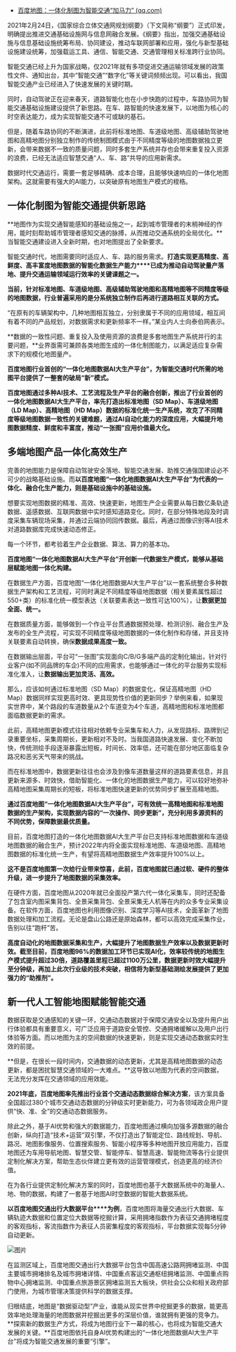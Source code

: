 - [百度地图：一体化制图为智能交通“加马力” (qq.com)](https://mp.weixin.qq.com/s/LhQ8q8zcXLJUxf6mUyb49A)

2021年2月24日，《国家综合立体交通网规划纲要》（下文简称“纲要”）正式印发，明确提出推进交通基础设施网与信息网融合发展。《纲要》指出，加强交通基础设施与信息基础设施统筹布局、协同建设，推动车联网部署和应用，强化与新型基础设施建设统筹，加强载运工具、通信、智能交通、交通管理相关标准跨行业协同。

智能交通已经上升为国家战略，仅2021年就有多项促进交通运输领域发展的政策性文件、通知出台，其中“智能交通”“数字化”等关键词频频出现。可以看出，我国智能交通产业已经进入了快速发展的关键时期。

同时，自动驾驶正在迎来春天，道路智能化也在小步快跑的过程中，车路协同为智能交通基础设施建设提供了新思路。在车、路智能的快速发展下，以地图为核心的时空表达能力，成为实现智能交通不可或缺的基石。

但是，随着车路协同的不断演进，此前将标准地图、车道级地图、高级辅助驾驶地图和高精地图分别独立制作的传统制图模式由于不同精度等级的地图数据独立更新，会带来数据不一致的质量问题，同时多套生产系统并存也会带来重复投入资源的浪费，已经无法适应智慧交通“人、车、路”共导的应用新需求。

数据时代交通运行，需要一套足够精确、成本合理，且能够快速响应的一体化地图架构。这就需要有强大的AI能力，以突破原有地图生产模式的桎梏。

## **一体化制图为智能交通提供新思路**

**地图作为实现交通智能感知的基础设施之一，起到城市管理者的末梢神经的作用，能时刻帮助城市管理者感知交通的脉搏，从而推动交通系统的全局优化。**当智能交通建设进入全新时期，也对地图提出了全新要求。

智能交通时代，地图需要同时适应人、车、路的服务需求。**打造实现更高精度、高鲜度、高丰富度地图数据的智能化数据生产能力****已成为推动自动驾驶量产落地、提升交通运输领域运行效率的关键课题之一。**

**当前，针对标准地图、车道级地图、高级辅助驾驶地图和高精地图等不同精度等级的地图数据，行业普遍采用的是分系统独立制作后再进行道路相互关联的方式。**

“在原有的车辆架构中，几种地图相互独立，分别隶属于不同的应用领域，相互间有着不同的产品规划，对数据需求和更新频率不一样。”某业内人士向泰伯网表示。

**数据的一致性问题、重复投入及使用资源的浪费是多套地图生产系统并行的主要问题，**业界亟需可兼顾各类地图生成的一体化制图能力，以满足适应复杂需求下的规模化地图量产。

**百度地图行业首创的“一体化地图数据AI大生产平台”，为智能交通时代所需的地图平台提供了一整套的破局“新”模式。**

**百度地图通过多种AI技术、工艺流程及生产平台的融合创新，推出了行业首创的一体化地图数据AI大生产平台，率先打造出标准地图（SD Map）、车道级地图（LD Map）、高精地图（HD Map）数据的标准化统一生产系统，攻克了不同精度等级地图数据一致性的关键难题，通过AI自动化能力的深度应用，大幅提升地图数据精度、鲜度和丰富度，推动“一张图”应用价值最大化。**

## **多端地图产品一体化高效生产**

完善的地图能力是保障自动驾驶安全落地、智能交通发展、助推交通强国建设必不可少的战略基础设施。而**以百度地图“一体化地图数据AI大生产平台”为代表的一体化、融合化生产能力，则是基础设施中的基础设施。**

想要实现地图数据的精准、高效、快速更新，地图生产企业需要从每日数亿条轨迹数据、遥感数据、互联网数据中实时感知道路变化。同时，在部分特殊地段及时调度采集车辆现场采集，并通过云端协同回传数据。最后，再通过图像识别等AI技术对道路数据库完成快速动态修正。

每一个环节，都考验着生产企业数据、算法、算力的基本功。

**百度地图“一体化地图数据AI大生产平台”开创新一代数据生产模式，能够从基础层赋能地图一体化构建。**

在数据生产方面，百度地图“一体化地图数据AI大生产平台”以一套系统整合多种数据生产架构和工艺流程，可同时满足不同精度等级地图数据（相关要素属性超过550+类）的标准化统一模型表达（关联要素表达一致性可达100%），让**数据更加全面、统一。**

在数据质量方面，能够做到一个作业平台贯通数据预处理、检测识别、融合生产及发布的全生产流程，可实现不同精度等级地图数据的一体化制作和存储，并且支持关联要素自动转换，确保**数据成果高度一致。**

在数据输出层面，平台可“一张图”实现面向C/B/G多端产品的定制化输出，针对行业客户(如不同品牌的车企)不同的应用需求，也能够通过一体化的平台服务实现标准化准入，让**数据输出更加灵活、高效。**

那么，应该如何通过标准地图（SD Map）的数据变化，保证高精地图（HD Map）数据同样实现更高时效、更具现势性价值的更新同步？举例来看，如果现实世界中，某个路段的车道数量从2个车道变为4个车道，高精地图和标准地图都面临数据更新的需求。

此前，高精地图更新模式往往相对依赖专业采集车和人力，从发现路标、路牌到记录重要坐标，采集周期长，更新相对不及时。当我国道路快速发展、变化不断加快，传统测绘手段逐渐暴露出短板，时间长、效率低，还可能在部分地区面临复杂路况和恶劣天气带来的挑战。

而在标准地图中，数据更新往往也会涉及到像车道数量这样的道路要素信息，并且更新来源多、时效快，借助智能化、一体化的地图数据生产能力，可以较好地弥补高精地图采集周期长的短板，将标准地图快速更新的优势同步扩展至高精地图。

**通过百度地图“一体化地图数据AI大生产平台”，可有效统一高精地图和标准地图数据的生产架构，实现数据内容的“一次操作、同步更新”，充分利用多源资料的不同优势，保障数据最优质量。**

目前，百度地图打造的一体化地图数据AI大生产平台已支持标准地图数据和车道级地图数据的融合生产，预计2022年内将全面实现标准地图、车道级地图、高精地图数据的标准化统一生产，有望将高精地图数据生产效率提升100%以上。

**这不是百度地图第一次给行业带来惊喜，此前，百度地图就已通过软、硬件的整体升级，进一步提升了地图数据的采集效率。**

在硬件方面，百度地图从2020年就已全面投产第六代一体化采集车，同时还配备了包含室内图采集背包、全景采集背包、全景采集无人机等在内的众多专业采集设备。在软件方面，百度地图也利用图像识别、深度学习等AI技术，全面革新了地图数据处理和加工流程。无论是盘山公路还是原始森林，都可以高效完成采集作业，告别以往“跑杆”苦。

**高度自动化的地图数据采集和生产，大幅提升了地图数据生产效率以及数据更新时效。截至目前，百度地图96%的数据加工环节已实现AI化，效率较传统的地图生产模式提升超过30倍，道路覆盖里程已超过1100万公里，数据更新时效大幅提升至分钟级，再加上此次行业级的技术突破，相信将为新型基础测绘发展提供了更加强力的“助推剂”。**

## **新一代人工智能地图赋能智能交通**

数据获取是交通感知的关键一环，交通动态数据对于保障交通安全以及提升用户出行体验都具有重要意义，可广泛应用于道路安全管控、交通拥堵缓解以及用户出行体验等方面。而以地图为主的空间数据的快速更新，则是实现交通动态数据实时生效的前提。

**但是，在很长一段时间内，交通数据的动态更新，尤其是高精地图数据的动态更新，都是困扰智慧交通领域的一大难点。**这导致以地图为代表的空间数据，无法充分发挥在交通领域的应用效能。

**2021年底，百度地图率先推出行业首个交通动态数据综合解决方案**，该方案具备全国超过380个城市交通动态数据的分钟级实时更新能力，可为各领域政企用户提供“快、准、全”的交通动态数据服务。

除此之外，基于AI优势和强大的数据能力，百度地图通过横向加强多源数据的融合创新，纵向打造“技术+运营”双引擎，不仅打造出了智能定位、路线规划、导航、路况、地图影像服务、位置搜索服务、智能小程序等多种地图开放应用能力，百度地图还为车用导航地图、智慧交管、智能停车、智慧高速、智能物流等各行业提供定制化解决方案，帮助生态伙伴建立更有效的运营管理模式，创造更高的经济价值。

在为各行业提供定制化解决方案的同时，百度地图也基于大数据系统中的海量人、地、物的数据，构建了一套基于地图AI时空数据的智能大数据系统。

**以百度地图交通出行大数据平台****为例**，百度地图将海量交通出行大数据、车辆轨迹大数据和位置定位大数据等挖掘计算，采用拥堵指数作为表征交通拥堵程度的客观指标，客流指数作为表征人员密集程度的客观指标，平台数据实现每5分钟自动更新。

![图片](https://mmbiz.qpic.cn/mmbiz_png/Rt9lt0AEEvjVHNkEqibM9IfelVRsq818xd4aN5KhdM6XO6KK4oqsSN5LuzuqQJSiarc8Y0taS2evLg9l3g2ptzaQ/640?wx_fmt=png&wxfrom=5&wx_lazy=1&wx_co=1)

在监测区域上，百度地图交通出行大数据平台包含中国高速公路网拥堵监测、中国主要城市拥堵排名及城市拥堵详情、中国重点客运交通枢纽拥堵监测、中国重点购物中心拥堵监测、中国重点旅游景区拥堵监测五大板块，供社会公众和相关政府部门使用，为城市管理决策提供科学的数据支撑。

归根结底，地图是“数据驱动型”产业，谁能从现实世界中挖掘更多的数据，能更高效率地处理海量的地图数据并挖掘出更多的深层价值，谁就拥有更强的竞争力。**探索新的数据生产方式，将成为地图行业下一幕的核心，也将成为智能交通大发展的关键。**百度地图依托自身AI优势构建出的“一体化地图数据AI大生产平台”将成为智能交通发展的重要“引擎”。